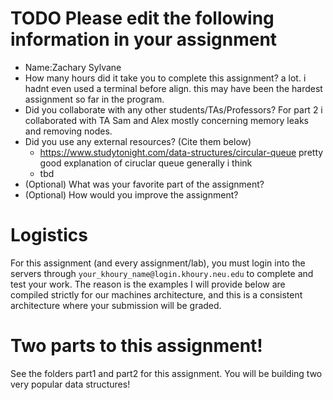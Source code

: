 # TODO Please edit the following information in your assignment

- Name:Zachary Sylvane
- How many hours did it take you to complete this assignment?
  a lot. i hadnt even used a terminal before align. this may have been the hardest assignment so far
  in the program.
- Did you collaborate with any other students/TAs/Professors?
	For part 2 i collaborated with TA Sam and Alex mostly concerning memory leaks
	and removing nodes.
- Did you use any external resources? (Cite them below)
  - https://www.studytonight.com/data-structures/circular-queue 
	pretty good explanation of ciruclar queue generally i think
  - tbd
- (Optional) What was your favorite part of the assignment?
- (Optional) How would you improve the assignment?

# Logistics

For this assignment (and every assignment/lab), you must login into the servers through `your_khoury_name@login.khoury.neu.edu` to complete and test your work. The reason is the examples I will provide below are compiled strictly for our machines architecture, and this is a consistent architecture where your submission will be graded.

# Two parts to this assignment!

See the folders part1 and part2 for this assignment. You will be building two very popular data structures!
